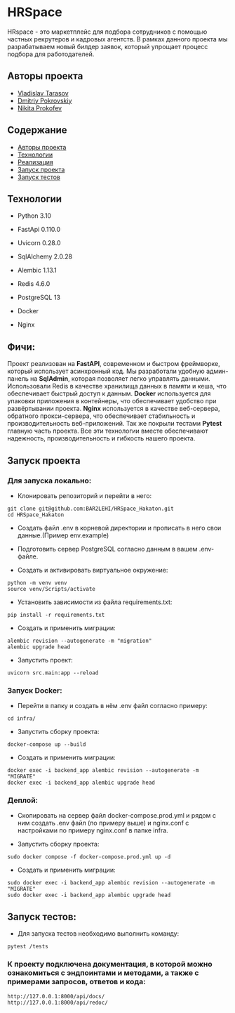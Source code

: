 # HRSpace

HRspace - это маркетплейс для подбора сотрудников с помощью частных рекрутеров и кадровых агентств. В рамках данного проекта мы разрабатываем новый билдер заявок, который упрощает процесс подбора для работодателей.

## Авторы проекта

- [Vladislav Tarasov](https://github.com/BAR2LEHI)
- [Dmitriy Pokrovskiy](https://github.com/mityay36)
- [Nikita Prokofev](https://github.com/lordrie)

## Содержание
- [Авторы проекта](#авторы-проекта)
- [Технологии](#технологии)
- [Реализация](#Реализация)
- [Запуск проекта](#запуск-проекта)
- [Запуск тестов](#запус-тестов)

## Технологии
- Python 3.10
- FastApi 0.110.0
- Uvicorn 0.28.0
- SqlAlchemy 2.0.28
- Alembic 1.13.1
- Redis 4.6.0

- PostgreSQL 13
- Docker
- Nginx

## Фичи:

Проект реализован на **FastAPI**, современном и быстром фреймворке, который использует асинхронный код.
Мы разработали удобную админ-панель на **SqlAdmin**, которая позволяет легко управлять данными.
Использовали Redis в качестве хранилища данных в памяти и кеша, что обеспечивает быстрый доступ к данным.
**Docker** используется для упаковки приложения в контейнеры, что обеспечивает удобство при развёртывании проекта.
**Nginx** используется в качестве веб-сервера, обратного прокси-сервера, что обеспечивает стабильность и производительность веб-приложений.
Так же покрыли тестами **Pytest** главную часть проекта.
Все эти технологии вместе обеспечивают надежность, производительность и гибкость нашего проекта.

## Запуск проекта

### Для запуска локально:

- Клонировать репозиторий и перейти в него:
```
git clone git@github.com:BAR2LEHI/HRSpace_Hakaton.git
cd HRSpace_Hakaton

```
- Создать файл .env в корневой директории и прописать в него свои данные.(Пример env.example)

- Подготовить сервер PostgreSQL согласно данным в вашем .env-файле.

- Cоздать и активировать виртуальное окружение:
```
python -m venv venv
source venv/Scripts/activate
```
- Установить зависимости из файла requirements.txt:
```
pip install -r requirements.txt
```
- Создать и применить миграции:
```
alembic revision --autogenerate -m "migration"
alembic upgrade head
```
- Запустить проект:
```
uvicorn src.main:app --reload
```

### Запуск Docker:
- Перейти в папку и создать в нём .env файл согласно примеру:
```
cd infra/
```
- Запустить сборку  проекта:
```
docker-compose up --build
```
- Создать и применить миграции:
```
docker exec -i backend_app alembic revision --autogenerate -m "MIGRATE"
docker exec -i backend_app alembic upgrade head
```
### Деплой:

- Скопировать на сервер файл docker-compose.prod.yml и рядом с ним создать .env файл (по примеру выше) и nginx.conf с настройками по примеру nginx.conf в папке infra.

- Запустить сборку  проекта:
```
sudo docker compose -f docker-compose.prod.yml up -d
```
- Создать и применить миграции:
```
sudo docker exec -i backend_app alembic revision --autogenerate -m "MIGRATE"
sudo docker exec -i backend_app alembic upgrade head
```

## Запуск тестов:
- Для запуска тестов необходимо выполнить команду:
```
pytest /tests
```
### К проекту подключена документация, в которой можно ознакомиться с эндпоинтами и методами, а также с примерами запросов, ответов и кода:
```
http://127.0.0.1:8000/api/docs/
http://127.0.0.1:8000/api/redoc/
```